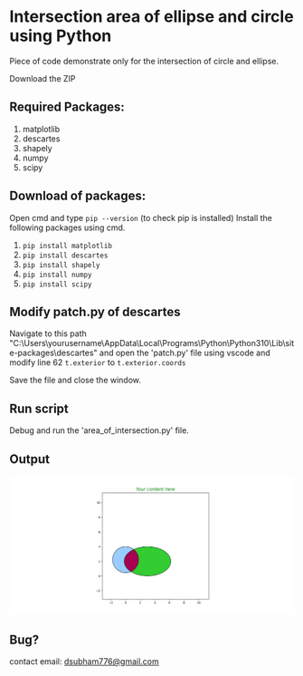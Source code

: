 # Intersection area of ellipse and circle using Python
Piece of code demonstrate only for the intersection of circle and ellipse.

Download the ZIP

## Required Packages:
1. matplotlib
2. descartes
3. shapely
4. numpy
5. scipy

## Download of packages:
Open cmd and type ```pip --version``` (to check pip is installed)
Install the following packages using cmd.
1. ```pip install matplotlib```
2. ```pip install descartes```
3. ```pip install shapely```
4. ```pip install numpy```
5. ```pip install scipy```

## Modify patch.py of descartes
Navigate to this path "C:\Users\yourusername\AppData\Local\Programs\Python\Python310\Lib\site-packages\descartes"
and open the 'patch.py' file using vscode and modify line 62 ```t.exterior``` to ```t.exterior.coords```

Save the file and close the window.

## Run script
Debug and run the 'area_of_intersection.py' file.

## Output
<img src = "img.png">

## Bug? 
contact email: dsubham776@gmail.com
